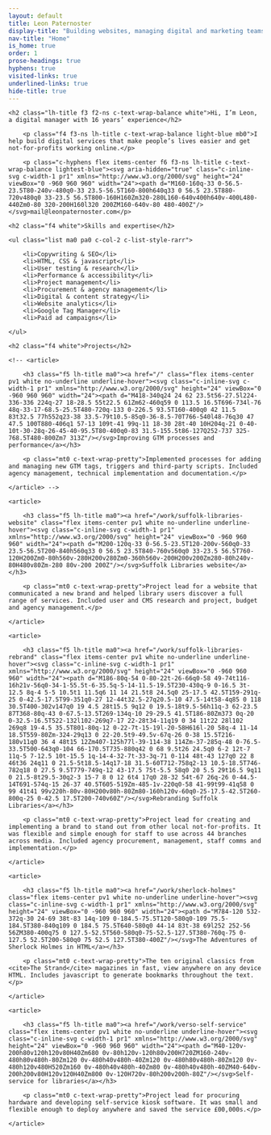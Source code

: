 ```yaml
---
layout: default
title: Leon Paternoster
display-title: "Building websites, managing digital and marketing teams and project managing complex digital projects since 2008."
nav-title: "Home"
is_home: true
order: 1
prose-headings: true
hyphens: true
visited-links: true
underlined-links: true
hide-title: true
---
```


<section class="pb4 bb b--blue">

	<h2 class="lh-title f3 f2-ns c-text-wrap-balance white">Hi, I’m Leon, a digital manager with 16 years’ experience</h2>

		<p class="f4 f3-ns lh-title c-text-wrap-balance light-blue mb0">I help build digital services that make people’s lives easier and get not-for-profits working online.</p>

		<p class="c-hyphens flex items-center f6 f3-ns lh-title c-text-wrap-balance lightest-blue"><svg aria-hidden="true" class="c-inline-svg c-width-1 pr1" xmlns="http://www.w3.org/2000/svg" height="24" viewBox="0 -960 960 960" width="24"><path d="M160-160q-33 0-56.5-23.5T80-240v-480q0-33 23.5-56.5T160-800h640q33 0 56.5 23.5T880-720v480q0 33-23.5 56.5T800-160H160Zm320-280L160-640v400h640v-400L480-440Zm0-80 320-200H160l320 200ZM160-640v-80 480-400Z"/></svg>mail@leonpaternoster.com</p>

</section>

<section class="pb4 bb b--blue">

	<h2 class="f4 white">Skills and expertise</h2>

	<ul class="list ma0 pa0 c-col-2 c-list-style-rarr">

		<li>Copywriting & SEO</li>
		<li>HTML, CSS & javascript</li>
		<li>User testing & research</li>
		<li>Performance & accessibility</li>
		<li>Project management</li>
		<li>Procurement & agency management</li>
		<li>Digital & content strategy</li>
		<li>Website analytics</li>
		<li>Google Tag Manager</li>
		<li>Paid ad campaigns</li>

	</ul>

</section>

<section class="pb4">

	<h2 class="f4 white">Projects</h2>

	<!-- <article>

		<h3 class="f5 lh-title ma0"><a href="/" class="flex items-center pv1 white no-underline underline-hover"><svg class="c-inline-svg c-width-1 pr1" xmlns="http://www.w3.org/2000/svg" height="24" viewBox="0 -960 960 960" width="24"><path d="M418-340q24 24 62 23.5t56-27.5l224-336-336 224q-27 18-28.5 55t22.5 61Zm62-460q59 0 113.5 16.5T696-734l-76 48q-33-17-68.5-25.5T480-720q-133 0-226.5 93.5T160-400q0 42 11.5 83t32.5 77h552q23-38 33.5-79t10.5-85q0-36-8.5-70T766-540l48-76q30 47 47.5 100T880-406q1 57-13 109t-41 99q-11 18-30 28t-40 10H204q-21 0-40-10t-30-28q-26-45-40-95.5T80-400q0-83 31.5-155.5t86-127Q252-737 325-768.5T480-800Zm7 313Z"/></svg>Improving GTM processes and performance</a></h3>

		<p class="mt0 c-text-wrap-pretty">Implemented processes for adding and managing new GTM tags, triggers and third-party scripts. Included agency management, technical implementation and documentation.</p>

	</article> -->

	<article>

		<h3 class="f5 lh-title ma0"><a href="/work/suffolk-libraries-website" class="flex items-center pv1 white no-underline underline-hover"><svg class="c-inline-svg c-width-1 pr1" xmlns="http://www.w3.org/2000/svg" height="24" viewBox="0 -960 960 960" width="24"><path d="M200-120q-33 0-56.5-23.5T120-200v-560q0-33 23.5-56.5T200-840h560q33 0 56.5 23.5T840-760v560q0 33-23.5 56.5T760-120H200Zm0-80h560v-280H200v280Zm0-360h560v-200H200v200Zm280-80h240v-80H480v80Zm-280 80v-200 200Z"/></svg>Suffolk Libraries website</a></h3>

		<p class="mt0 c-text-wrap-pretty">Project lead for a website that communicated a new brand and helped library users discover a full range of services. Included user and CMS research and project, budget and agency management.</p>

	</article>

	<article>

		<h3 class="f5 lh-title ma0"><a href="/work/suffolk-libraries-rebrand" class="flex items-center pv1 white no-underline underline-hover"><svg class="c-inline-svg c-width-1 pr1" xmlns="http://www.w3.org/2000/svg" height="24" viewBox="0 -960 960 960" width="24"><path d="M186-80q-54 0-80-22t-26-66q0-58 49-74t116-16h21v-56q0-34-1-55.5t-6-35.5q-5-14-11.5-19.5T230-430q-9 0-16.5 3t-12.5 8q-4 5-5 10.5t1 11.5q6 11 14 21.5t8 24.5q0 25-17.5 42.5T159-291q-25 0-42.5-17.5T99-351q0-27 12-44t32.5-27q20.5-10 47.5-14t58-4q85 0 118 30.5T400-302v147q0 19 4.5 28t15.5 9q12 0 19.5-18t9.5-56h11q-3 62-23.5 87T368-80q-43 0-67.5-13.5T269-134q-10 29-29.5 41.5T186-80Zm373 0q-20 0-32.5-16.5T522-132l102-269q7-17 22-28t34-11q19 0 34 11t22 28l102 269q8 19-4.5 35.5T801-80q-12 0-22-7t-15-19l-20-58H616l-20 58q-4 11-14 18.5T559-80Zm-324-29q13 0 22-20.5t9-49.5v-67q-26 0-38 15.5T216-180v11q0 36 4 48t15 12Zm407-125h77l-39-114-38 114Zm-37-285q-48 0-76.5-33.5T500-643q0-104 66-170.5T735-880q42 0 68 9.5t26 24.5q0 6-2 12t-7 11q-5 7-12.5 10t-15.5 1q-14-4-32-7t-33-3q-71 0-114 48t-43 127q0 22 8 46t36 24q11 0 21.5-5t18.5-14q17-18 31.5-60T712-758q2-13 10.5-18.5T746-782q18 0 27.5 9.5T779-749q-12 43-17.5 75t-5.5 58q0 20 5.5 29t16.5 9q11 0 21.5-8t29.5-30q2-3 15-7 8 0 12 6t4 17q0 28-32 54t-67 26q-26 0-44.5-14T691-574q-15 26-37 40.5T605-519Zm-485-1v-220q0-58 41-99t99-41q58 0 99 41t41 99v220h-80v-80H200v80h-80Zm80-160h120v-60q0-25-17.5-42.5T260-800q-25 0-42.5 17.5T200-740v60Z"/></svg>Rebranding Suffolk Libraries</a></h3>

		<p class="mt0 c-text-wrap-pretty">Project lead for creating and implementing a brand to stand out from other local not-for-profits. It was flexible and simple enough for staff to use across 44 branches across media. Included agency procurement, management, staff comms and implementation.</p>

	</article>

	<article>

		<h3 class="f5 lh-title ma0"><a href="/work/sherlock-holmes" class="flex items-center pv1 white no-underline underline-hover"><svg class="c-inline-svg c-width-1 pr1" xmlns="http://www.w3.org/2000/svg" height="24" viewBox="0 -960 960 960" width="24"><path d="M784-120 532-372q-30 24-69 38t-83 14q-109 0-184.5-75.5T120-580q0-109 75.5-184.5T380-840q109 0 184.5 75.5T640-580q0 44-14 83t-38 69l252 252-56 56ZM380-400q75 0 127.5-52.5T560-580q0-75-52.5-127.5T380-760q-75 0-127.5 52.5T200-580q0 75 52.5 127.5T380-400Z"/></svg>The Adventures of Sherlock Holmes in HTML</a></h3>

		<p class="mt0 c-text-wrap-pretty">The ten original classics from <cite>The Strand</cite> magazines in fast, view anywhere on any device HTML. Includes javascript to generate bookmarks throughout the text.</p>

	</article>

	<article>

		<h3 class="f5 lh-title ma0"><a href="/work/verso-self-service" class="flex items-center pv1 white no-underline underline-hover"><svg class="c-inline-svg c-width-1 pr1" xmlns="http://www.w3.org/2000/svg" height="24" viewBox="0 -960 960 960" width="24"><path d="M40-120v-200h80v120h120v80H40Zm680 0v-80h120v-120h80v200H720ZM160-240v-480h80v480h-80Zm120 0v-480h40v480h-40Zm120 0v-480h80v480h-80Zm120 0v-480h120v480H520Zm160 0v-480h40v480h-40Zm80 0v-480h40v480h-40ZM40-640v-200h200v80H120v120H40Zm800 0v-120H720v-80h200v200h-80Z"/></svg>Self-service for libraries</a></h3>

		<p class="mt0 c-text-wrap-pretty">Project lead for procuring hardware and developing self-service kiosk software. It was small and flexible enough to deploy anywhere and saved the service £00,000s.</p>

	</article>


</section>